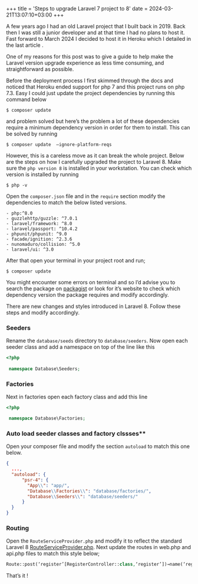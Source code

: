 +++
title = 'Steps to upgrade Laravel 7 project to 8'
date = 2024-03-21T13:07:10+03:00
+++

A few years ago I had an old Laravel project that I built back in 2019. Back then I was still a junior developer
and at that time I had no plans to host it. Fast forward to March 2024 I decided to host it in Heroku which 
I detailed in the last article <Add link here>. 

One of my reasons for this post was to give a guide to help make the 
Laravel version upgrade experience as less time consuming, and straightforward as possible. 

Before the deployment process l first skimmed through the docs and noticed that Heroku ended support for php 7 and this project runs on php 7.3. Easy I could just update the project dependencies by running
this command below
```shell 
$ composer update
``` 
and problem solved but here’s the problem a lot of these dependencies require a minimum dependency version in order for them to install. This can be solved by 
running 
```shell
$ composer update  —ignore-platform-reqs
```
However, this is a careless move as it can break the whole project. Below are the steps on how I carefully upgraded the project to Laravel 8. Make sure the `php version 8` is installed in your workstation. You can check which version is installed by running 
```shell 
$ php -v 
```
Open the `composer.json` file and in the `require` section modify the dependencies to match the below listed versions.

```
- php:^8.0
- guzzlehttp/guzzle: ^7.0.1
- laravel/framework: ^8.0
- laravel/passport: ^10.4.2
- phpunit/phpunit: ^9.0
- facade/ignition: ^2.3.6
- nunomaduro/collision: ^5.0
- laravel/ui: ^3.0
```
After that open your terminal in your project root and run;

```shell
$ composer update 
```
You might encounter some errors on terminal and so I’d advise you to search the package on [packagist](http://packagist.org) or look for it’s website to check which dependency version the package requires and modify accordingly.

There are new changes and styles introduced in Laravel 8. Follow these steps and modify accordingly.

### Seeders

Rename the `database/seeds` directory to `database/seeders`. Now open each seeder class and add a namespace on top of the line like this

```php
<?php
    
 namespace Database\Seeders;
```
### Factories

Next in factories open each factory class and add this  line

```php
<?php

 namespace Database\Factories;
```
### Auto load seeder classes and factory clssses**

Open your composer file and modify the section `autoload` to match this one below.

```json
{ 
  ...,
  "autoload": {
      "psr-4": {
        "App\\": "app/",
        "Database\\Factories\\": "database/factories/",
        "Database\\Seeders\\": "database/seeders/"
      }
  }
}
```

### Routing

Open the `RouteServiceProvider.php` and modify it to reflect the standard 
Laravel 8 [RouteServiceProvider.php](https://github.com/laravel/laravel/blob/v8.1.0/app/Providers/RouteServiceProvider.php). Next update the routes in web.php and api.php files 
to match this style below;

```php
Route::post(‘register’[RegisterController::class,‘register’])→name(‘register’);
```

That’s it !